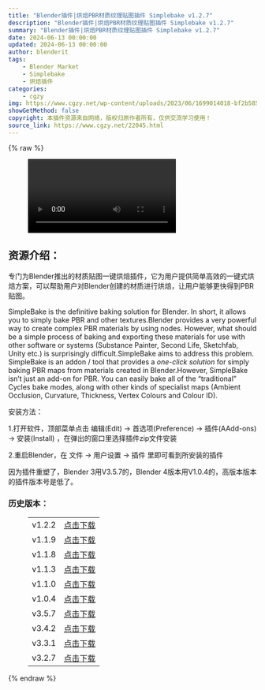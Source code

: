```yaml
---
title: "Blender插件|烘焙PBR材质纹理贴图插件 Simplebake v1.2.7"
description: "Blender插件|烘焙PBR材质纹理贴图插件 Simplebake v1.2.7"
summary: "Blender插件|烘焙PBR材质纹理贴图插件 Simplebake v1.2.7"
date: 2024-06-13 00:00:00
updated: 2024-06-13 00:00:00
author: blenderit
tags: 
    - Blender Market
    - Simplebake
    - 烘焙插件
categories:
    - cgzy
img: https://www.cgzy.net/wp-content/uploads/2023/06/1699014018-bf2b585aaeb7a04.webp
showGetMethod: false
copyright: 本插件资源来自网络，版权归原作者所有，仅供交流学习使用！
source_link: https://www.cgzy.net/22045.html
---
```


{% raw %}
<figure class="wp-block-video aligncenter"><video controls src="http://cloud.video.taobao.com/play/u/null/p/1/e/6/t/1/444680213340.mp4"><track src="https://www.cgzy.net/wp-content/uploads/2024/01/1704274189-3ee3802d474b427.vtt"></track></video></figure><div class="wp-block-pandastudio-title"><div class="title_style_01"><h2 id="h2-0">资源介绍：</h2></div></div><p class="is-style-text-indent-2em">专门为Blender推出的材质贴图一键烘焙插件，它为用户提供简单高效的一键式烘焙方案，可以帮助用户对Blender创建的材质进行烘焙，让用户能够更快得到PBR贴图。</p><p>SimpleBake is the definitive baking solution for Blender. In short, it allows you to simply bake PBR and other textures.Blender provides a very powerful way to create complex PBR materials by using nodes. However, what should be a simple process of baking and exporting these materials for use with other software or systems (Substance Painter, Second Life, Sketchfab, Unity etc.) is surprisingly difficult.SimpleBake aims to address this problem. SimpleBake is an addon / tool that provides a <em>one-click solution</em> for simply baking PBR maps from materials created in Blender.However, SimpleBake isn’t just an add-on for PBR. You can easily bake all of the “traditional” Cycles bake modes, along with other kinds of specialist maps (Ambient Occlusion, Curvature, Thickness, Vertex Colours and Colour ID).</p><div class="wp-block-pandastudio-title"><div class="title_style_01"><p>安装方法：</p></div></div><p>1.打开软件，顶部菜单点击 编辑(Edit) → 首选项(Preference) → 插件(AAdd-ons) → 安装(Install) ，在弹出的窗口里选择插件zip文件安装</p><p>2.重启Blender，在 文件 → 用户设置 → 插件 里即可看到所安装的插件</p><div class="wp-block-pandastudio-tips"><div class="tip success "><p>因为插件重塑了，Blender 3用V3.5.7的，Blender 4版本用V1.0.4的，高版本版本的插件版本号是低了。</p>
</div></div><div class="wp-block-pandastudio-title"><div class="title_style_01"><h3 id="h3-1">历史版本：</h3></div></div><figure class="wp-block-table has-medium-font-size"><table><tbody><tr><td>v1.2.2</td><td><a href="https://www.cgzy.net/go?_=82c0fac2efaHR0cHM6Ly9wYW4uYmFpZHUuY29tL3MvMWRPQ25UTjNEbUU3UEE0N1lSczMzN0E%2FcHdkPTRmdzY%3D" target="_blank">点击下载</a></td></tr><tr><td>v1.1.9</td><td><a href="https://www.cgzy.net/go?_=38fdaf32e8aHR0cHM6Ly9wYW4uYmFpZHUuY29tL3MvMW51OWtRd29XZ294Y1c0aE5MS2NEZmc%2FcHdkPXlmdGE%3D" target="_blank">点击下载</a></td></tr><tr><td>v1.1.8</td><td><a href="https://www.cgzy.net/go?_=6b20afdd9baHR0cHM6Ly9wYW4uYmFpZHUuY29tL3MvMVJkSFJOdV83QW1Ma01UaHoyZmFqYmc%2FcHdkPWRoM2s%3D" target="_blank">点击下载</a></td></tr><tr><td>v1.1.3</td><td><a href="https://www.cgzy.net/go?_=36b3ede22daHR0cHM6Ly9wYW4uYmFpZHUuY29tL3MvMVgtWjZXdnYyTVBfUlFqX1gzSGJLQ1E%2FcHdkPW1teGI%3D" target="_blank">点击下载</a></td></tr><tr><td>v1.1.0</td><td><a href="https://www.cgzy.net/go?_=1c1d563933aHR0cHM6Ly9wYW4uYmFpZHUuY29tL3MvMVNRUlpvWUZCUWJPd201a3ZqTWlpS2c%2FcHdkPXpjMXI%3D" target="_blank">点击下载</a></td></tr><tr><td>v1.0.4</td><td><a href="https://www.cgzy.net/go?_=5846e35f83aHR0cHM6Ly9wYW4uYmFpZHUuY29tL3MvMXcwY3ZZbG9HVlBKRTEwOGR0VlgweEE%2FcHdkPW9kZW4%3D" target="_blank">点击下载</a></td></tr><tr><td>v3.5.7</td><td><a href="https://www.cgzy.net/go?_=bdde712049aHR0cHM6Ly9wYW4uYmFpZHUuY29tL3MvMW1KRzN6TFlqeE1sb0FhazVKMUNma1E%2FcHdkPTdpZ2s%3D" target="_blank">点击下载</a></td></tr><tr><td>v3.4.2</td><td><a href="https://www.cgzy.net/go?_=f64f66a0daaHR0cHM6Ly9wYW4uYmFpZHUuY29tL3MvMXhQUXNiV3kyTG1NYXdSSDBneko4Wnc%2FcHdkPWMwNmo%3D" target="_blank">点击下载</a></td></tr><tr><td>v3.3.1</td><td><a href="https://www.cgzy.net/go?_=0fb8914727aHR0cHM6Ly9wYW4uYmFpZHUuY29tL3MvMUhqbzE5MHVRSDVqNFYzSmFQV3VQR1E%2FcHdkPTE4NjA%3D" target="_blank">点击下载</a></td></tr><tr><td>v3.2.7</td><td><a href="https://www.cgzy.net/go?_=2cea987244aHR0cHM6Ly9wYW4uYmFpZHUuY29tL3MvMWxXSTRJdEtvSnFmd2pCeF9SaTVYQVE%2FcHdkPWk2a3c%3D" target="_blank" rel="noreferrer noopener">点击下载</a></td></tr></tbody></table></figure>
<div style="display: none">cgzy</div>
{% endraw %}
